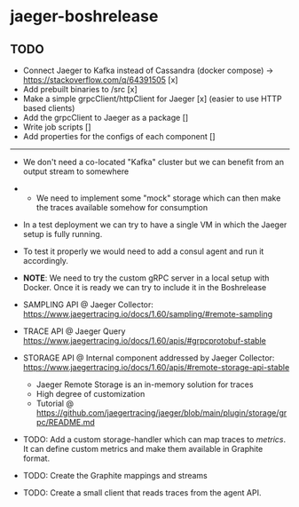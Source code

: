 # jaeger-boshrelease

## TODO 

- Connect Jaeger to Kafka instead of Cassandra (docker compose) -> https://stackoverflow.com/q/64391505 [x]
- Add prebuilt binaries to /src [x]
- Make a simple grpcClient/httpClient for Jaeger [x] (easier to use HTTP based clients)
- Add the grpcClient to Jaeger as a package []
- Write job scripts []
- Add properties for the configs of each component []


---

- We don't need a co-located "Kafka" cluster but we can benefit from an output stream to somewhere
- - We need to implement some "mock" storage which can then make the traces available somehow for consumption
- In a test deployment we can try to have a single VM in which the Jaeger setup is fully running. 
- To test it properly we would need to add a consul agent and run it accordingly.
- **NOTE**: We need to try the custom gRPC server in a local setup with Docker. Once it is ready we can try to include it in the Boshrelease

- SAMPLING API @ Jaeger Collector: https://www.jaegertracing.io/docs/1.60/sampling/#remote-sampling
- TRACE API @ Jaeger Query https://www.jaegertracing.io/docs/1.60/apis/#grpcprotobuf-stable
- STORAGE API @ Internal component addressed by Jaeger Collector: https://www.jaegertracing.io/docs/1.60/apis/#remote-storage-api-stable
  - Jaeger Remote Storage is an in-memory solution for traces
  - High degree of customization
  - Tutorial @ https://github.com/jaegertracing/jaeger/blob/main/plugin/storage/grpc/README.md

- TODO: Add a custom storage-handler which can map traces to _metrics_. It can define custom metrics and make them available in Graphite format.
- TODO: Create the Graphite mappings and streams
- TODO: Create a small client that reads traces from the agent API.
